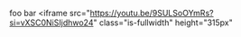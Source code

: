 foo bar
      <iframe src="https://youtu.be/9SULSoOYmRs?si=vXSC0NiSIjdhwo24" class="is-fullwidth" height="315px"
    </iframe>
